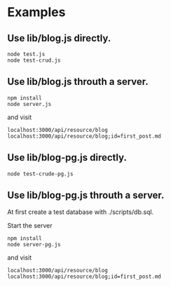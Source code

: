 # Examples

## Use lib/blog.js directly.

    node test.js
    node test-crud.js

## Use lib/blog.js throuth a server.

    npm install
    node server.js

and visit

    localhost:3000/api/resource/blog
    localhost:3000/api/resource/blog;id=first_post.md

## Use lib/blog-pg.js directly.

    node test-crude-pg.js

## Use lib/blog-pg.js throuth a server.

At first create a test database with ./scripts/db.sql.

Start the server

    npm install
    node server-pg.js

and visit

    localhost:3000/api/resource/blog
    localhost:3000/api/resource/blog;id=first_post.md


